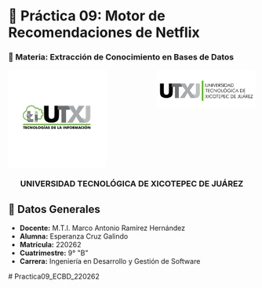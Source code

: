 # 🧪 Práctica 09: Motor de Recomendaciones de Netflix
### 📁 Materia: Extracción de Conocimiento en Bases de Datos

<div align="center">
  <img src="/img/logo_carrera.jpg" alt="Logo Carrera" width="200" align="left"/>
  <img src="/img/utxj_logo.png" alt="Logo Universidad" width="200" align="right"/>
</div>

<br clear="both"/>

<div align="center">
  <h3>UNIVERSIDAD TECNOLÓGICA DE XICOTEPEC DE JUÁREZ</h3>
</div>

## 👤 Datos Generales

- **Docente:** M.T.I. Marco Antonio Ramírez Hernández
- **Alumna:** Esperanza Cruz Galindo  
- **Matrícula:** 220262  
- **Cuatrimestre:** 9° "B"  
- **Carrera:** Ingeniería en Desarrollo y Gestión de Software  


</div>
# Practica09_ECBD_220262